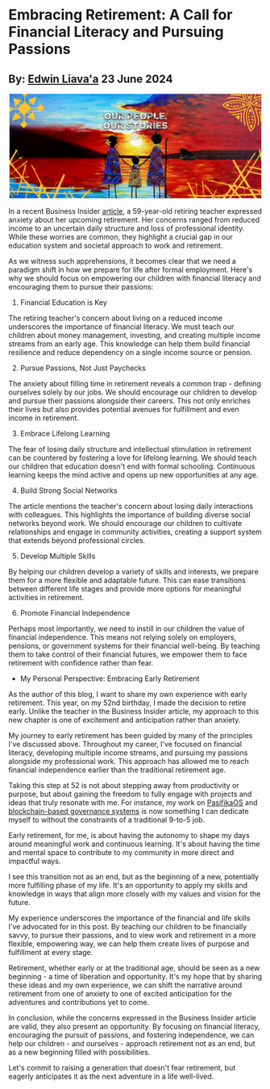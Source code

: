 # Embracing Retirement: A Call for Financial Literacy and Pursuing Passions
## By: [Edwin Liava'a](https://github.cepeaters:om/EdwinLiavaa) 23 June 2024

<p align="center">
 <img width="500" src="https://github.com/EdwinLiavaa/liavaa.space/blob/main/blog/20240623/pic.png">
</p>

In a recent Business Insider [article](https://www.businessinsider.com/boomer-retiring-early-nervous-about-money-2024-5), a 59-year-old retiring teacher expressed anxiety about her upcoming retirement. Her concerns ranged from reduced income to an uncertain daily structure and loss of professional identity. While these worries are common, they highlight a crucial gap in our education system and societal approach to work and retirement.

As we witness such apprehensions, it becomes clear that we need a paradigm shift in how we prepare for life after formal employment. Here's why we should focus on empowering our children with financial literacy and encouraging them to pursue their passions:

1. Financial Education is Key

The retiring teacher's concern about living on a reduced income underscores the importance of financial literacy. We must teach our children about money management, investing, and creating multiple income streams from an early age. This knowledge can help them build financial resilience and reduce dependency on a single income source or pension.

2. Pursue Passions, Not Just Paychecks

The anxiety about filling time in retirement reveals a common trap - defining ourselves solely by our jobs. We should encourage our children to develop and pursue their passions alongside their careers. This not only enriches their lives but also provides potential avenues for fulfillment and even income in retirement.

3. Embrace Lifelong Learning

The fear of losing daily structure and intellectual stimulation in retirement can be countered by fostering a love for lifelong learning. We should teach our children that education doesn't end with formal schooling. Continuous learning keeps the mind active and opens up new opportunities at any age.

4. Build Strong Social Networks

The article mentions the teacher's concern about losing daily interactions with colleagues. This highlights the importance of building diverse social networks beyond work. We should encourage our children to cultivate relationships and engage in community activities, creating a support system that extends beyond professional circles.

5. Develop Multiple Skills

By helping our children develop a variety of skills and interests, we prepare them for a more flexible and adaptable future. This can ease transitions between different life stages and provide more options for meaningful activities in retirement.

6. Promote Financial Independence

Perhaps most importantly, we need to instill in our children the value of financial independence. This means not relying solely on employers, pensions, or government systems for their financial well-being. By teaching them to take control of their financial futures, we empower them to face retirement with confidence rather than fear.

* My Personal Perspective: Embracing Early Retirement

As the author of this blog, I want to share my own experience with early retirement. This year, on my 52nd birthday, I made the decision to retire early. Unlike the teacher in the Business Insider article, my approach to this new chapter is one of excitement and anticipation rather than anxiety.

My journey to early retirement has been guided by many of the principles I've discussed above. Throughout my career, I've focused on financial literacy, developing multiple income streams, and pursuing my passions alongside my professional work. This approach has allowed me to reach financial independence earlier than the traditional retirement age.

Taking this step at 52 is not about stepping away from productivity or purpose, but about gaining the freedom to fully engage with projects and ideas that truly resonate with me. For instance, my work on [PasifikaOS](https://github.com/EdwinLiavaa/pasifikaos) and [blockchain-based governance systems](https://www.researchgate.net/publication/380904006_Decentralized_Micro-Governance_Model_for_the_Kingdom_of_Tonga_Based_on_Proof-of-Work_Consensus) is now something I can dedicate myself to without the constraints of a traditional 9-to-5 job.

Early retirement, for me, is about having the autonomy to shape my days around meaningful work and continuous learning. It's about having the time and mental space to contribute to my community in more direct and impactful ways.

I see this transition not as an end, but as the beginning of a new, potentially more fulfilling phase of my life. It's an opportunity to apply my skills and knowledge in ways that align more closely with my values and vision for the future.

My experience underscores the importance of the financial and life skills I've advocated for in this post. By teaching our children to be financially savvy, to pursue their passions, and to view work and retirement in a more flexible, empowering way, we can help them create lives of purpose and fulfillment at every stage.

Retirement, whether early or at the traditional age, should be seen as a new beginning - a time of liberation and opportunity. It's my hope that by sharing these ideas and my own experience, we can shift the narrative around retirement from one of anxiety to one of excited anticipation for the adventures and contributions yet to come.

In conclusion, while the concerns expressed in the Business Insider article are valid, they also present an opportunity. By focusing on financial literacy, encouraging the pursuit of passions, and fostering independence, we can help our children - and ourselves - approach retirement not as an end, but as a new beginning filled with possibilities.

Let's commit to raising a generation that doesn't fear retirement, but eagerly anticipates it as the next adventure in a life well-lived.
